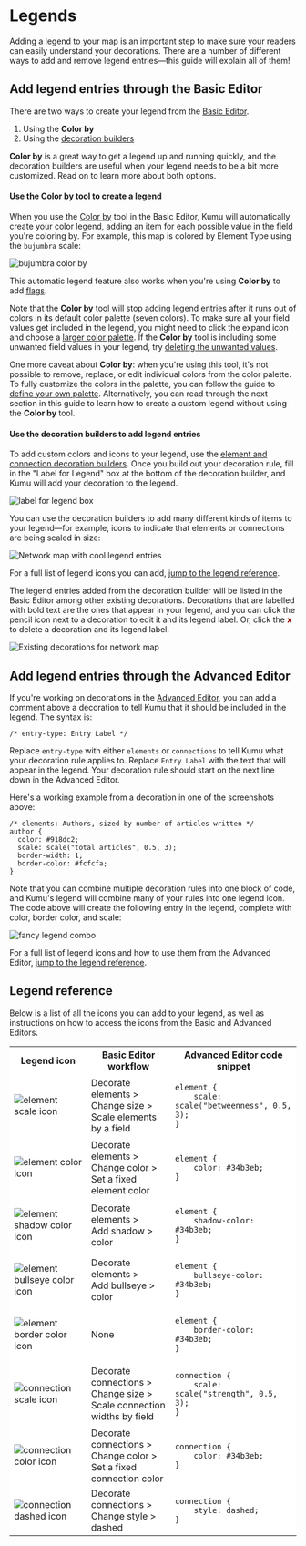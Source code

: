 # Legends

Adding a legend to your map is an important step to make sure your readers can easily understand your decorations. There are a number of different ways to add and remove legend entries—this guide will explain all of them!


## Add legend entries through the Basic Editor

There are two ways to create your legend from the [Basic Editor](/overview/view-editors.md#basic-editor).
1. Using the **Color by**
1. Using the [decoration builders](/guides/decorate.md#refine-your-decorations)

**Color by** is a great way to get a legend up and running quickly, and the decoration builders are useful when your legend needs to be a bit more customized. Read on to learn more about both options.

#### Use the Color by tool to create a legend

When you use the [Color by](/guides/decorate.md#color-by) tool in the Basic Editor, Kumu will automatically create your color legend, adding an item for each possible value in the field you're coloring by. For example, this map is colored by Element Type using the `bujumbra` scale:

![bujumbra color by](/images/legend-color-by-closeup.png)

This automatic legend feature also works when you're using **Color by** to add [flags](/guides/flags.md).

Note that the **Color by** tool will stop adding legend entries after it runs out of colors in its default color palette (seven colors). To make sure all your field values get included in the legend, you might need to click the expand icon <i class="fa fa-angle-down"></i> and choose a [larger color palette](/guides/color-reference.md). If the **Color by** tool is including some unwanted field values in your legend, try  [deleting the unwanted values](/guides/fields.md#deleting-field-values).

One more caveat about **Color by**: when you're using this tool, it's not possible to remove, replace, or edit individual colors from the color palette. To fully customize the colors in the palette, you can follow the guide to [define your own palette](/guides/color-reference.html#defining-your-own-color-palette). Alternatively, you can read through the next section in this guide to learn how to create a custom legend without using the **Color by** tool.


#### Use the decoration builders to add legend entries

To add custom colors and icons to your legend, use the [element and connection decoration builders](/guides/decorate.md#refine-your-decorations). Once you build out your decoration rule, fill in the "Label for Legend" box at the bottom of the decoration builder, and Kumu will add your decoration to the legend.

![label for legend box](/images/decoration-builder-legend-label.png)

You can use the decoration builders to add many different kinds of items to your legend—for example, icons to indicate that elements or connections are being scaled in size:

![Network map with cool legend entries](/images/legend-scale-closeup.png)

For a full list of legend icons you can add, [jump to the legend reference](#legend-reference).

The legend entries added from the decoration builder will be listed in the Basic Editor among other existing decorations. Decorations that are labelled with bold text are the ones that appear in your legend, and you can click the pencil icon <i class="fa fa-pencil"></i> next to a decoration to edit it and its legend label. Or, click the <span style="color: darkred; font-weight: 700;">x</span> to delete a decoration and its legend label.

![Existing decorations for network map](/images/existing-decorations-scale.png)

## Add legend entries through the Advanced Editor

If you're working on decorations in the [Advanced Editor](/overview/view-editors.md#advanced-editor), you can add a comment above a decoration to tell Kumu that it should be included in the legend. The syntax is:

```
/* entry-type: Entry Label */
```

Replace `entry-type` with either `elements` or `connections` to tell Kumu what your decoration rule applies to. Replace `Entry Label` with the text that will appear in the legend. Your decoration rule should start on the next line down in the Advanced Editor.

Here's a working example from a decoration in one of the screenshots above:

```
/* elements: Authors, sized by number of articles written */
author {
  color: #918dc2;
  scale: scale("total articles", 0.5, 3);
  border-width: 1;
  border-color: #fcfcfa;
}
```

Note that you can combine multiple decoration rules into one block of code, and Kumu's legend will combine many of your rules into one legend icon. The code above will create the following entry in the legend, complete with color, border color, and scale:

![fancy legend combo](/images/legend-combo.png)

For a full list of legend icons and how to use them from the Advanced Editor, [jump to the legend reference](#legend-reference).


<!-- ### Use controls to add a legend

[Controls](/guides/controls.md) in Kumu

You can even combine color-legend controls with the standard legend

### Fully customized legends

Need even more flexibility for your legend, or want to completely customize the style? Using Kumu's -->

## Legend reference

Below is a list of all the icons you can add to your legend, as well as instructions on how to access the icons from the Basic and Advanced Editors.

<style>
#legend-icons-table td {
    vertical-align: middle;
}

#legend-icons-table td,
#legend-icons-table th {
    background-color: #fff;
    border: none;
}

#legend-icons-table tr:first-child {
    border: none;
}

#legend-icons-table tr:nth-child(2) {
    border-width: 2.5px;
}

#legend-icons-table pre {
    border: none;
}
</style>

<table id="legend-icons-table" class="table">
    <tbody>
        <tr>
            <th>Legend icon</th>
            <th>Basic Editor workflow</th>
            <th>Advanced Editor code snippet</th>
        </tr>
        <tr>
            <td><img alt="element scale icon" src="/images/legend-element-scale.png"></td>
            <td>Decorate elements ><br>Change size ><br>Scale elements by a field</td>
            <td>
                <pre><code>element {
    scale: scale("betweenness", 0.5, 3);
}</code></pre>
            </td>
        </tr>
        <tr>
            <td><img alt="element color icon" src="/images/legend-element-color.png"></td>
            <td>Decorate elements ><br>Change color ><br>Set a fixed element color</td>
            <td>
                <pre><code>element {
    color: #34b3eb;
}</code></pre>
            </td>
        </tr>
        <tr>
            <td><img alt="element shadow color icon" src="/images/legend-shadow-color.png"></td>
            <td>Decorate elements ><br>Add shadow ><br>color</td>
            <td>
                <pre><code>element {
    shadow-color: #34b3eb;
}</code></pre>
            </td>
        </tr>
        <tr>
            <td><img alt="element bullseye color icon" src="/images/legend-bullseye-color.png"></td>
            <td>Decorate elements ><br>Add bullseye ><br>color</td>
            <td>
                <pre><code>element {
    bullseye-color: #34b3eb;
}</code></pre>
            </td>
        </tr>
        <tr>
            <td><img alt="element border color icon" src="/images/legend-border-color.png"></td>
            <td>None</td>
            <td>
                <pre><code>element {
    border-color: #34b3eb;
}</code></pre>
            </td>
        </tr>
        <tr>
            <td><img alt="connection scale icon" src="/images/legend-connection-scale.png"></td>
            <td>Decorate connections ><br>Change size ><br>Scale connection widths by field</td>
            <td>
                <pre><code>connection {
    scale: scale("strength", 0.5, 3);
}</code></pre>
            </td>
        </tr>
        <tr>
            <td><img alt="connection color icon" src="/images/legend-connection-color.png"></td>
            <td>Decorate connections ><br>Change color ><br>Set a fixed connection color</td>
            <td>
                <pre><code>connection {
    color: #34b3eb;
}</code></pre>
            </td>
        </tr>
        <tr>
            <td><img alt="connection dashed icon" src="/images/legend-connection-dashed.png"></td>
            <td>Decorate connections ><br>Change style ><br>dashed</td>
            <td>
                <pre><code>connection {
    style: dashed;
}</code></pre>
            </td>
        </tr>
    </tbody>
</table>
